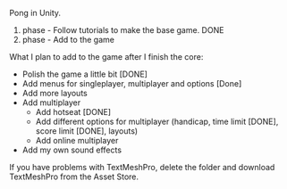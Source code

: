 Pong in Unity.

1. phase - Follow tutorials to make the base game. DONE
2. phase - Add to the game

What I plan to add to the game after I finish the core:
* Polish the game a little bit [DONE]
* Add menus for singleplayer, multiplayer and options [Done]
* Add more layouts
* Add multiplayer
  * Add hotseat [DONE]
  * Add different options for multiplayer (handicap, time limit [DONE], score limit [DONE], layouts)
  * Add online multiplayer
* Add my own sound effects

If you have problems with TextMeshPro, delete the folder and download TextMeshPro from the Asset Store.
